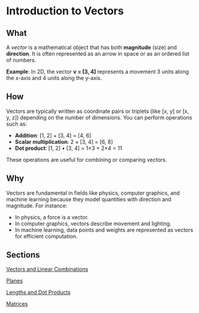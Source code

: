 # Introduction to Vectors

## **What**

A *vector* is a mathematical object that has both **magnitude** (size) and **direction**. It is often represented as an arrow in space or as an ordered list of numbers.

**Example**: In 2D, the vector **v = [3, 4]** represents a movement 3 units along the x-axis and 4 units along the y-axis.

## **How**

Vectors are typically written as coordinate pairs or triplets (like [x, y] or [x, y, z]) depending on the number of dimensions. You can perform operations such as:

- **Addition**: [1, 2] + [3, 4] = [4, 6]
- **Scalar multiplication**: 2 × [3, 4] = [6, 8]
- **Dot product**: [1, 2] • [3, 4] = 1×3 + 2×4 = 11

These operations are useful for combining or comparing vectors.

## **Why**

Vectors are fundamental in fields like physics, computer graphics, and machine learning because they model quantities with direction and magnitude. For instance:

- In physics, a force is a vector.
- In computer graphics, vectors describe movement and lighting.
- In machine learning, data points and weights are represented as vectors for efficient computation.

## Sections

[Vectors and Linear Combinations](Introduction%20to%20Vectors%2022681ba4f78a800c9044fe67d1f9468f/Vectors%20and%20Linear%20Combinations%2022681ba4f78a809f9a3ecd75d73f967d.md)

[Planes](Introduction%20to%20Vectors%2022681ba4f78a800c9044fe67d1f9468f/Planes%2022681ba4f78a80009f34dcf1d1a2158c.md)

[Lengths and Dot Products](Introduction%20to%20Vectors%2022681ba4f78a800c9044fe67d1f9468f/Lengths%20and%20Dot%20Products%2022681ba4f78a8084a8ecdfcb7fb369c1.md)

[Matrices](Introduction%20to%20Vectors%2022681ba4f78a800c9044fe67d1f9468f/Matrices%2022681ba4f78a808da06bfd1b464df6e0.md)